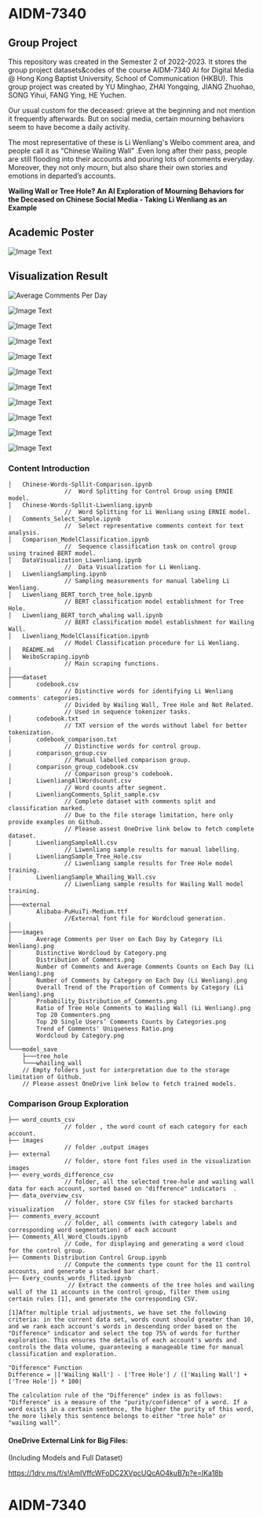 # **AIDM-7340**
## **Group Project**

This repository was created in the Semester 2 of 2022-2023. It stores the group project datasets&codes of the course AIDM-7340 AI for Digital Media @ Hong Kong Baptist University, School of Communication (HKBU). This group project was created by YU Minghao, ZHAI Yongqing, JIANG Zhuohao, SONG Yihui, FANG Ying, HE Yuchen.

Our usual custom for the deceased: grieve at the beginning and not mention it frequently afterwards. But on social media, certain mourning behaviors seem to have become a daily activity.

The most representative of these is Li Wenliang's Weibo comment area, and people call it as “Chinese Wailing Wall” .Even long after their pass, people are still flooding into their accounts and pouring lots of comments everyday. Moreover, they not only mourn, but also share their own stories and emotions in departed’s accounts.

**Wailing Wall or Tree Hole? An AI Exploration of Mourning Behaviors for the Deceased on Chinese Social Media - Taking Li Wenliang as an Example**

## **Academic Poster**
![Image Text](https://github.com/KIDult2226/AIDM-7340/blob/main/images/poster_finalfinalfinal_00.png)

## **Visualization Result**
![Average Comments Per Day](https://github.com/KIDult2226/AIDM-7340/blob/main/images/Number%20of%20Comments%20and%20Average%20Comments%20Counts%20on%20Each%20Day%20(Li%20Wenliang).png)

![Image Text](https://github.com/KIDult2226/AIDM-7340/blob/main/images/Number%20of%20Comments%20by%20Category%20on%20Each%20Day%20(Li%20Wenliang).png)

![Image Text](https://github.com/KIDult2226/AIDM-7340/raw/main/images/Overall%20Trend%20of%20the%20Proportion%20of%20Comments%20by%20Category%20(Li%20Wenliang).png)

![Image Text](https://github.com/KIDult2226/AIDM-7340/raw/main/images/Distribution%20of%20Comments.png)

![Image Text](https://github.com/KIDult2226/AIDM-7340/raw/main/images/Average%20Comments%20per%20User%20on%20Each%20Day%20by%20Category%20(Li%20Wenliang).png)

![Image Text](https://github.com/KIDult2226/AIDM-7340/raw/main/images/Ratio%20of%20Tree%20Hole%20Comments%20to%20Wailing%20Wall%20(Li%20Wenliang).png)

![Image Text](https://github.com/KIDult2226/AIDM-7340/blob/main/images/Wordcloud%20by%20Category.png)

![Image Text](https://github.com/KIDult2226/AIDM-7340/raw/main/images/Distinctive%20Wordcloud%20by%20Category.png)

![Image Text](https://github.com/KIDult2226/AIDM-7340/raw/main/images/Top%2020%20Commenters.png)

![Image Text](https://github.com/KIDult2226/AIDM-7340/raw/main/images/Top%2020%20Single%20Users%E2%80%99%20Comments%20Counts%20by%20Categories.png)

![Image Text](https://github.com/KIDult2226/AIDM-7340/raw/main/images/Trend%20of%20Comments'%20Uniqueness%20Ratio.png)

###  **Content Introduction**
```
│   Chinese-Words-Spllit-Comparison.ipynb
                //  Word Splitting for Control Group using ERNIE model. 
│   Chinese-Words-Spllit-Liwenliang.ipynb
                //  Word Splitting for Li Wenliang using ERNIE model. 
│   Comments_Select_Sample.ipynb
                //  Select representative comments context for text analysis.
│   Comparison_ModelClassification.ipynb
                //  Sequence classification task on control group using trained BERT model. 
│   DataVisualization_Liwenliang.ipynb
                //  Data Visualization for Li Wenliang.
│   LiwenliangSampling.ipynb
                // Sampling measurements for manual labeling Li Wenliang.
│   Liwenliang_BERT_torch_tree_hole.ipynb
                // BERT classification model establishment for Tree Hole.
│   Liwenliang_BERT_torch_whaling wall.ipynb
                // BERT classification model establishment for Wailing Wall.
│   Liwenliang_ModelClassification.ipynb
                // Model Classification procedure for Li Wenliang.
│   README.md
│   WeiboScraping.ipynb
                // Main scraping functions.
│   
├───dataset
│       codebook.csv
                // Distinctive words for identifying Li Wenliang comments' categories.
                // Divided by Wailing Wall, Tree Hole and Not Related.
                // Used in sequence tokenizer tasks.
│       codebook.txt
                // TXT version of the words without label for better tokenization. 
│       codebook_comparison.txt
                // Distinctive words for control group.
│       comparison_group.csv
                // Manual labelled comparison group.
│       comparison_group_codebook.csv
                // Comparison group's codebook.
│       LiwenliangAllWordscount.csv
                // Word counts after segment. 
│       LiwenliangComments_Split_sample.csv
                // Complete dataset with comments split and classification marked.
                // Due to the file storage limitation, here only provide examples on Github.
                // Please assest OneDrive link below to fetch complete dataset.
│       LiwenliangSampleAll.csv
                // Liwenliang sample results for manual labelling.
│       LiwenliangSample_Tree_Hole.csv
                // Liwenliang sample results for Tree Hole model training.
│       LiwenliangSample_Whailing_Wall.csv
                // Liwenliang sample results for Wailing Wall model training.
│       
├───external
│       Alibaba-PuHuiTi-Medium.ttf 
                //External font file for Wordcloud generation.
│       
├───images
│       Average Comments per User on Each Day by Category (Li Wenliang).png
│       Distinctive Wordcloud by Category.png
│       Distribution of Comments.png
│       Number of Comments and Average Comments Counts on Each Day (Li Wenliang).png
│       Number of Comments by Category on Each Day (Li Wenliang).png
│       Overall Trend of the Proportion of Comments by Category (Li Wenliang).png
│       Probability_Distribution_of_Comments.png
│       Ratio of Tree Hole Comments to Wailing Wall (Li Wenliang).png
│       Top 20 Commenters.png
│       Top 20 Single Users’ Comments Counts by Categories.png
│       Trend of Comments' Uniqueness Ratio.png
│       Wordcloud by Category.png
│       
└───model_save
    ├───tree_hole
    └───whailing_wall
    // Empty folders just for interpretation due to the storage limitation of Github.
    // Please assest OneDrive link below to fetch trained models.
```
### **Comparison Group Exploration**
```
├── word_counts_csv         
                // folder , the word count of each category for each account.
├── images                        
                // folder ,output images
├── external                    
                // folder, store font files used in the visualization images
├── every_words_difference_csv 
                // folder, all the selected tree-hole and wailing wall data for each account, sorted based on "difference" indicators  .
├── data_overview_csv 
                // folder, store CSV files for stacked barcharts visualization
├── comments_every_account 
                // folder, all comments (with category labels and corresponding word segmentation) of each account
├── Comments_All_Word_Clouds.ipynb   
                // Code, for displaying and generating a word cloud for the control group.
├── Comments Distribution Control Group.ipynb   
                // Compute the comments type count for the 11 control accounts, and generate a stacked bar chart.
├── Every_counts_words_flited.ipynb  
                 // Extract the comments of the tree holes and wailing wall of the 11 accounts in the control group, filter them using certain rules [1], and generate the corresponding CSV.

[1]After multiple trial adjustments, we have set the following criteria: in the current data set, words count should greater than 10, and we rank each account's words in descending order based on the "Difference" indicator and select the top 75% of words for further exploration. This ensures the details of each account's words and controls the data volume, guaranteeing a manageable time for manual classification and exploration.

"Difference" Function
Difference = |['Wailing Wall'] - ['Tree Hole'] / (['Wailing Wall'] + ['Tree Hole']) * 100|

The calculation rule of the "Difference" index is as follows: "Difference" is a measure of the "purity/confidence" of a word. If a word exists in a certain sentence, the higher the purity of this word, the more likely this sentence belongs to either "tree hole" or "wailing wall".
```

#### **OneDrive External Link for Big Files:**
(Including Models and Full Dataset)

https://1drv.ms/f/s!AmIVffcWFoDC2XVpcUQcAO4kuB7p?e=IKa18b
# AIDM-7340
